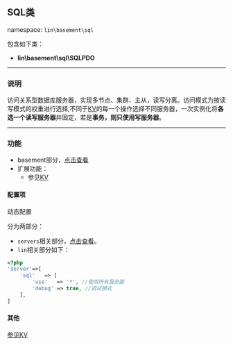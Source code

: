 SQL类
----
namespace: `lin\basement\sql`

包含如下类：

* **lin\basement\sql\SQLPDO**

---

### 说明
访问关系型数据库服务器，实现多节点、集群、主从，读写分离。访问模式为按读写模式的权重进行选择,不同于[KV](../kv/KV.md)的每一个操作选择不同服务器，一次实例化将**各选一个读写服务器**并固定，若是**事务，则只使用写服务器**。

---

### 功能

* basement部分，[点击查看](https://github.com/linlanye/basement)
* 扩展功能：
    * 参见[KV](../kv/KV.md)




#### 配置项

动态配置

分为两部分：

* `servers`相关部分，[点击查看](../README.md)。
* `lin`相关部分如下：

~~~php
<?php
'server'=>[
    'sql'   => [
        'use'   => '*', //使用所有服务器
        'debug' => true, //调试模式
    ],
]
~~~

#### 其他

[参见KV](../kv/KV.md)